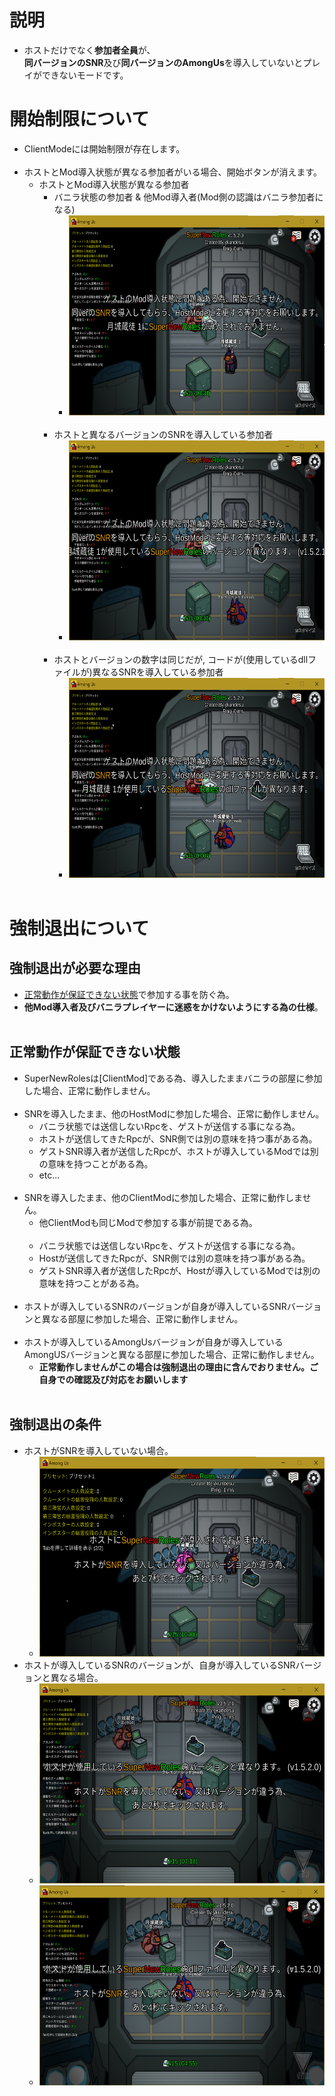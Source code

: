 # 説明

- ホストだけでなく**参加者全員**が、<br>**同バージョンのSNR**及び**同バージョンのAmongUs**を導入していないとプレイができないモードです。

# 開始制限について
- ClientModeには開始制限が存在します。<br><br>
- ホストとMod導入状態が異なる参加者がいる場合、開始ボタンが消えます。
  - ホストとMod導入状態が異なる参加者
    - バニラ状態の参加者 & 他Mod導入者(Mod側の認識はバニラ参加者になる)
      - <img src="Assets/209705435-51aabeb9-f2f8-4449-a1e9-07a5167b7db1.png" alt="バニラ状態の参加者" title="バニラ状態の参加者" width="535" height="320"><br><br>
    - ホストと異なるバージョンのSNRを導入している参加者
      - <img src="Assets/209706242-4a86fdbf-f854-48b6-ba3a-612452c6fb06.png" alt="ホストと異なるバージョンのSNRを導入している参加者" title="ホストと異なるバージョンのSNRを導入している参加者" width="535" height="320"><br><br>
    - ホストとバージョンの数字は同じだが, コードが(使用しているdllファイルが)異なるSNRを導入している参加者
      - <img src="Assets/209705656-d4c17e58-6cbe-40c6-b8a9-6dc56d73da31.png" alt="ホストと異なるバージョンのSNRを導入している参加者" title="ホストと異なるバージョンのSNRを導入している参加者" width="535" height="320"><br><br>

# 強制退出について
## 強制退出が必要な理由
- [正常動作が保証できない状態](#正常動作が保証できない状態)で参加する事を防ぐ為。
- **他Mod導入者及びバニラプレイヤーに迷惑をかけないようにする為の仕様**。<br><br>

## 正常動作が保証できない状態
  - SuperNewRolesは[ClientMod]である為、導入したままバニラの部屋に参加した場合、正常に動作しません。<br><br>
  - SNRを導入したまま、他のHostModに参加した場合、正常に動作しません。
    - バニラ状態では送信しないRpcを、ゲストが送信する事になる為。
    - ホストが送信してきたRpcが、SNR側では別の意味を持つ事がある為。
    - ゲストSNR導入者が送信したRpcが、ホストが導入しているModでは別の意味を持つことがある為。
    - etc...<br><br>
  - SNRを導入したまま、他のClientModに参加した場合、正常に動作しません。
    - 他ClientModも同じModで参加する事が前提である為。<br><br>
    - バニラ状態では送信しないRpcを、ゲストが送信する事になる為。
    - Hostが送信してきたRpcが、SNR側では別の意味を持つ事がある為。
    - ゲストSNR導入者が送信したRpcが、Hostが導入しているModでは別の意味を持つことがある為。<br><br>
  - ホストが導入しているSNRのバージョンが自身が導入しているSNRバージョンと異なる部屋に参加した場合、正常に動作しません。<br><br>
  - ホストが導入しているAmongUsバージョンが自身が導入しているAmongUSバージョンと異なる部屋に参加した場合、正常に動作しません。
    - **正常動作しませんがこの場合は強制退出の理由に含んでおりません。ご自身での確認及び対応をお願いします**<br><br>

## 強制退出の条件
- ホストがSNRを導入していない場合。
  - <img src="Assets/209704236-d2d8a216-9351-465a-af52-eda523b1bb25.png" alt="ホストがSNRを導入していない場合" title="ホストがSNRを導入していない場合" width="535" height="320">
- ホストが導入しているSNRのバージョンが、自身が導入しているSNRバージョンと異なる場合。
  - <img src="Assets/209706368-e124b103-fa50-4502-b862-f527710a05ef.png" alt="ホストが導入しているSNRのバージョンが、自身が導入しているSNRバージョンと異なる場合" title="ホストが導入しているSNRのバージョンが、自身が導入しているSNRバージョンと異なる場合" width="535" height="320">
  - <img src="Assets/209705842-c3bd0487-6263-4993-b33f-4fe779610479.png" alt="ホストが導入しているSNRのバージョンが、自身が導入しているSNRバージョンと異なる場合" title="ホストが導入しているSNRのバージョンが、自身が導入しているSNRバージョンと異なる場合" width="535" height="320">